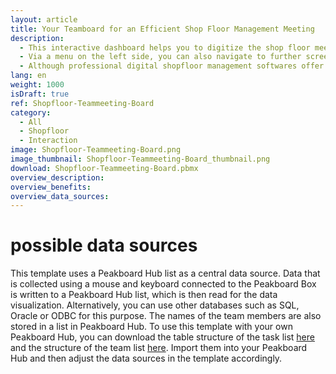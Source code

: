 ```yaml
---
layout: article
title: Your Teamboard for an Efficient Shop Floor Management Meeting
description: 
  - This interactive dashboard helps you to digitize the shop floor meetings of your team and thus optimize your shop floor management processes. In this way, you can always keep track of all the open tasks of your team. With the dashboard, you can create new tasks and assign them to individual team members, adjust existing tasks if they are e.g. in a new processing status and complete or delete tasks. The dashboard is operated using a mouse and keyboard connected to the Peakboard Box. The captured data is stored and persisted in a list in Peakboard Hub, so the collected data can also be used for long-term evaluations of your production.
  - Via a menu on the left side, you can also navigate to further screens, which display any important production key figures for your shopfloor meeting. In the template these screens were exemplary provided with information on the important KPIs in production, such as safety and quality indicators and OEE values.
  - Although professional digital shopfloor management softwares offer many more functions and possibilities than this template, Peakboard gives you the opportunity to quickly customize your shopfloor board to the specific requirements of your team without a major IT effort and prior knowledge. Our consulting team will be happy to support you.
lang: en
weight: 1000
isDraft: true
ref: Shopfloor-Teammeeting-Board
category:
  - All
  - Shopfloor
  - Interaction
image: Shopfloor-Teammeeting-Board.png
image_thumbnail: Shopfloor-Teammeeting-Board_thumbnail.png
download: Shopfloor-Teammeeting-Board.pbmx
overview_description:
overview_benefits:
overview_data_sources:
---
```

# possible data sources
This template uses a Peakboard Hub list as a central data source. Data that is collected using a mouse and keyboard connected to the Peakboard Box is written to a Peakboard Hub list, which is then read for the data visualization. Alternatively, you can use other databases such as SQL, Oracle or ODBC for this purpose. The names of the team members are also stored in a list in Peakboard Hub. To use this template with your own Peakboard Hub, you can download the table structure of the task list <a href="Tasks.txt" class="inline" download>here</a> and the structure of the team list <a href="Team.txt" class="inline" download>here</a>. Import them into your Peakboard Hub and then adjust the data sources in the template accordingly.


